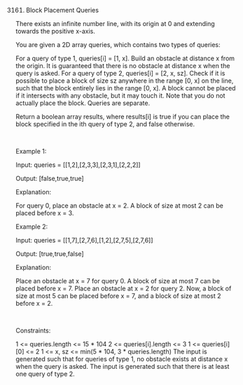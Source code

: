 3161. Block Placement Queries

There exists an infinite number line, with its origin at 0 and extending towards the positive x-axis.

You are given a 2D array queries, which contains two types of queries:

For a query of type 1, queries[i] = [1, x]. Build an obstacle at distance x from the origin. It is guaranteed that there is no obstacle at distance x when the query is asked.
For a query of type 2, queries[i] = [2, x, sz]. Check if it is possible to place a block of size sz anywhere in the range [0, x] on the line, such that the block entirely lies in the range [0, x]. A block cannot be placed if it intersects with any obstacle, but it may touch it. Note that you do not actually place the block. Queries are separate.

Return a boolean array results, where results[i] is true if you can place the block specified in the ith query of type 2, and false otherwise.

 

Example 1:

Input: queries = [[1,2],[2,3,3],[2,3,1],[2,2,2]]

Output: [false,true,true]

Explanation:

For query 0, place an obstacle at x = 2. A block of size at most 2 can be placed before x = 3.

Example 2:

Input: queries = [[1,7],[2,7,6],[1,2],[2,7,5],[2,7,6]]

Output: [true,true,false]

Explanation:

Place an obstacle at x = 7 for query 0. A block of size at most 7 can be placed before x = 7.
Place an obstacle at x = 2 for query 2. Now, a block of size at most 5 can be placed before x = 7, and a block of size at most 2 before x = 2.

 

Constraints:

1 <= queries.length <= 15 * 104
2 <= queries[i].length <= 3
1 <= queries[i][0] <= 2
1 <= x, sz <= min(5 * 104, 3 * queries.length)
The input is generated such that for queries of type 1, no obstacle exists at distance x when the query is asked.
The input is generated such that there is at least one query of type 2.